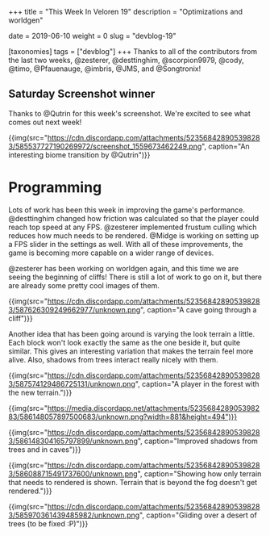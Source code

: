 +++
title = "This Week In Veloren 19"
description = "Optimizations and worldgen"

date = 2019-06-10
weight = 0
slug = "devblog-19"

[taxonomies]
tags = ["devblog"]
+++
Thanks to all of the contributors from the last two weeks, @zesterer, @desttinghim, @scorpion9979, @cody, @timo, @Pfauenauge, @imbris, @JMS, and @Songtronix!

## Saturday Screenshot winner

Thanks to @Qutrin for this week's screenshot. We're excited to see what comes out next week!

{{img(src="https://cdn.discordapp.com/attachments/523568428905398283/585537727190269972/screenshot_1559673462249.png", caption="An interesting biome transition by @Qutrin")}}

# Programming

Lots of work has been this week in improving the game's performance. @desttinghim changed how friction was calculated so that the player could reach top speed at any FPS. @zesterer implemented frustum culling which reduces how much needs to be rendered. @Midge is working on setting up a FPS slider in the settings as well. With all of these improvements, the game is becoming more capable on a wider range of devices.

@zesterer has been working on worldgen again, and this time we are seeing the beginning of cliffs! There is still a lot of work to go on it, but there are already some pretty cool images of them.

{{img(src="https://cdn.discordapp.com/attachments/523568428905398283/587626309249662977/unknown.png", caption="A cave going through a cliff")}}

Another idea that has been going around is varying the look terrain a little. Each block won't look exactly the same as the one beside it, but quite similar. This gives an interesting variation that makes the terrain feel more alive. Also, shadows from trees interact really nicely with them.

{{img(src="https://cdn.discordapp.com/attachments/523568428905398283/587574129486725131/unknown.png", caption="A player in the forest with the new terrain.")}}

{{img(src="https://media.discordapp.net/attachments/523568428905398283/586148057897500683/unknown.png?width=881&height=494")}}

{{img(src="https://cdn.discordapp.com/attachments/523568428905398283/586148304165797899/unknown.png", caption="Improved shadows from trees and in caves")}}

{{img(src="https://cdn.discordapp.com/attachments/523568428905398283/586088715491737600/unknown.png", caption="Showing how only terrain that needs to rendered is shown. Terrain that is beyond the fog doesn't get rendered.")}}

{{img(src="https://cdn.discordapp.com/attachments/523568428905398283/585970361439485982/unknown.png", caption="Gliding over a desert of trees (to be fixed :P)")}}
